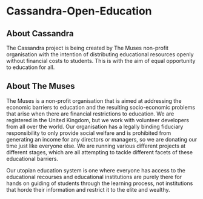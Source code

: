 # Cassandra-Open-Education

## About Cassandra

The Cassandra project is being created by The Muses non-profit organisation with the intention of distributing educational resources openly without financial costs to students. This is with the aim of equal opportunity to education for all.

## About The Muses

The Muses is a non-profit organisation that is aimed at addressing the economic barriers to education and the resulting socio-economic problems that arise when there are financial restrictions to education. We are registered in the United Kingdom, but we work with volunteer developers from all over the world. Our organisation has a legally binding fiduciary responsibility to only provide social welfare and is prohibited from generating an income for any directors or managers, so we are donating our time just like everyone else. We are running various different projects at different stages, which are all attempting to tackle different facets of these educational barriers.

Our utopian education system is one where everyone has access to the educational recourses and educational institutions are purely there for hands on guiding of students through the learning process, not institutions that horde their information and restrict it to the elite and wealthy.

